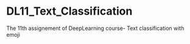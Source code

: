 # DL11_Text_Classification
The 11th assignement of DeepLearning course- Text classification with emoji

